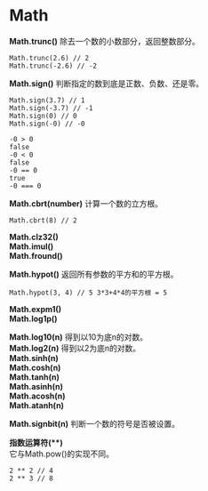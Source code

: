 # Math
**Math.trunc()** 除去一个数的小数部分，返回整数部分。  

    Math.trunc(2.6) // 2
    Math.trunc(-2.6) // -2

**Math.sign()** 判断指定的数到底是正数、负数、还是零。
    
    Math.sign(3.7) // 1
    Math.sign(-3.7) // -1
    Math.sign(0) // 0
    Math.sign(-0) // -0
    
    -0 > 0
    false
    -0 < 0
    false
    -0 == 0
    true
    -0 === 0

**Math.cbrt(number)** 计算一个数的立方根。  

    Math.cbrt(8) // 2

**Math.clz32()**  
**Math.imul()**  
**Math.fround()**  

**Math.hypot()** 返回所有参数的平方和的平方根。  

    Math.hypot(3, 4) // 5 3*3+4*4的平方根 = 5

**Math.expm1()**  
**Math.log1p()**  

**Math.log10(n)** 得到以10为底n的对数。  
**Math.log2(n)** 得到以2为底n的对数。  
**Math.sinh(n)**  
**Math.cosh(n)**  
**Math.tanh(n)**  
**Math.asinh(n)**  
**Math.acosh(n)**  
**Math.atanh(n)**  

**Math.signbit(n)** 判断一个数的符号是否被设置。  

**指数运算符(\**)**  
它与Math.pow()的实现不同。  
    
    2 ** 2 // 4
    2 ** 3 // 8

